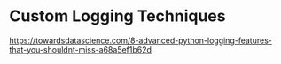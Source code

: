 # Custom Logging Techniques

https://towardsdatascience.com/8-advanced-python-logging-features-that-you-shouldnt-miss-a68a5ef1b62d
